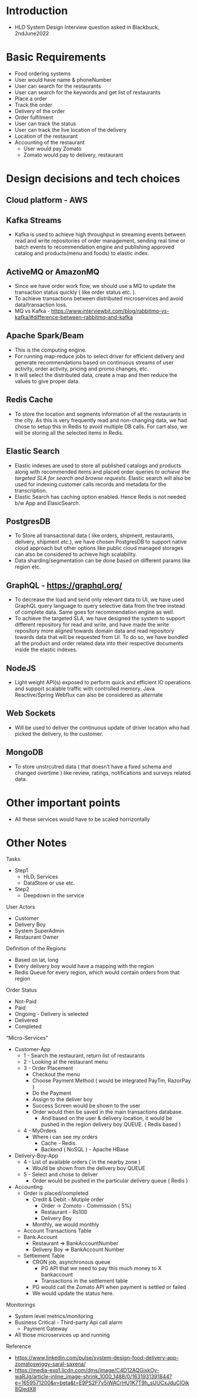 # Introduction
- HLD System Design Interview question asked in Blackbuck, 2ndJune2022

# Basic Requirements
- Food ordering systems
- User would have name & phoneNumber
- User can search for the restaurants
- User can search for the keywords and get list of restaurants
- Place a order
- Track the order
- Delivery of the order
- Order fulfilment
- User can track the status
- User can track the live location of the delivery
- Location of the restaurant 
- Accounting of the restaurant 
    - User would pay Zomato
    - Zomato would pay to delivery, restaurant

# Design decisions and tech choices

## Cloud platform - AWS

## Kafka Streams
- Kafka is used to achieve high throughput in streaming events between read and write repositories of order management, sending real time or batch events to recommendation engine and publishing approved catalog and products(menu and foods) to elastic index.

## ActiveMQ or AmazonMQ
- Since we have order work flow, we should use a MQ to update the transaction status quickly ( like order status etc. ).
- To achieve transactions between distributed microservices and avoid data/transaction loss.
- MQ vs Kafka - https://www.interviewbit.com/blog/rabbitmq-vs-kafka/#difference-between-rabbitmq-and-kafka

## Apache Spark/Beam
- This is the computing engine.
- For running map-reduce jobs to select driver for efficient delivery and generate recommendations based on continuous streams of user activity, order activity, pricing and promo changes, etc.
- It will select the distributed data, create a map and then reduce the values to give proper data.

## Redis Cache
- To store the location and segments information of all the restaurants in the city. As this is very frequently read and non-changing data, we had chose to setup this in Redis to avoid multiple DB calls. For cart also, we will be storing all the selected items in Redis.

## Elastic Search
- Elastic indexes are used to store all published catalogs and products along with recommended items and placed order queries *to achieve the targeted SLA for search and browse requests*. Elastic search will also be used for indexing customer calls records and metadata for the transcription.
- Elastic Search has caching option enabled. Hence Redis is not needed b/w App and ElasicSearch.

## PostgresDB
- To Store all transactional data ( like orders, shipment, restaurants, delivery, shipment etc.), we have chosen PostgresDB to support native cloud approach but other options like public cloud managed storages can also be considered to achieve high scalability.
- Data sharding/segmentation can be done based on different params like region etc.

## GraphQL - https://graphql.org/
- To decrease the load and send only relevant data to UI, we have used GraphQL query language to query selective data from the tree instead of complete data. Same goes for recommendation engine as well.
- To achieve the targeted SLA, we have designed the system to support different repository for read and write, and have made the write repository more aligned towards domain data and read repository towards data that will be requested from UI. To do so, we have bundled all the product and order related data into their respective documents inside the elastic indexes.

## NodeJS
- Light weight API(s) exposed to perform quick and efficient IO operations and support scalable traffic with controlled memory. Java Reactive/Spring Webflux can also be considered as alternate

## Web Sockets
- Will be used to deliver the continuous update of driver location who had picked the delivery, to the customer.

## MongoDB
- To store unstrcutred data ( that doesn’t have a fixed schema and changed overtime ) like review, ratings, notifications and surveys related data.

# Other important points
- All these services would have to be scaled horrizontally

# Other Notes

Tasks
- Step1
    - HLD, Services
    - DataStore or use etc.
- Step2
    - Deepdown in the service


User Actors
- Customer
- Delivery Boy
- System SuperAdmin
- Restaurant Owner

Definition of the Regions
- Based on lat, long
- Every delivery boy would have a mapping with the region
- Redis Queue for every region, which would contain orders from that region

Order Status
- Not-Paid
- Paid
- Ongoing - Delivery is selected
- Delivered
- Completed

“Micro-Services”
- Customer-App
    - 1 - Search the restaurant, return list of restaurants
    - 2 - Looking at the restaurant menu
    - 3 - Order Placement
        - Checkout the menu
        - Choose Payment Method ( would be integrated PayTm, RazorPay )
        - Do the Payment
        - Assign to the deliver boy
        - Success Screen would be shown to the user 
        - Order would then be saved in the main transactions database.
            - And based on the user & delivery location, it would be pushed in the region delivery boy QUEUE. ( Redis based )
    - 4 - MyOrders
        - Where i can see my orders
            - Cache - Redis
            - Backend ( NoSQL ) - Apache HBase
- Delivery-Boy-App
    - 4 - List of available orders ( in the nearby zone )
        - Would be shown from the delivery boy QUEUE
    - 5 - Select and chose to deliver
        - Order would be pushed in the particular delivery queue ( Redis )
- Accounting
    - Order is placed/completed
        - Credit & Debit - Mutiple order
            - Order -> Zomoto - Commission ( 5%)
            - Restaurant - Rs100
            - Delivery Boy
        - Monthly, we would monthly 
    - Account Transactions Table
    - Bank Account
        - Restaurant => BankAccountNumber
        - Delivery Boy => BankAccount Number
    - Settlement Table
        - CRON job, asynchronous queue 
            - PG API that we need to pay this much money to X bankaccount
            - Transactions in the settlement table
        - PG would call the Zomato API when payment is settled or failed
        - We would update the status here.

Monitorings
- System level metrics/monitoring
- Business Critical - Third-party Api call alarm
    - Payment Gateway
- All those microservices up and running


Reference 
- https://www.linkedin.com/pulse/system-design-food-delivery-app-zomatoswiggy-saral-saxena/
- https://media-exp1.licdn.com/dms/image/C4D12AQGixkOy-waRJg/article-inline_image-shrink_1000_1488/0/1631931391844?e=1659571200&v=beta&t=E9PS2F7y5iWACrHU1K7T9h_sUUCxJduClOik8QjedX8

